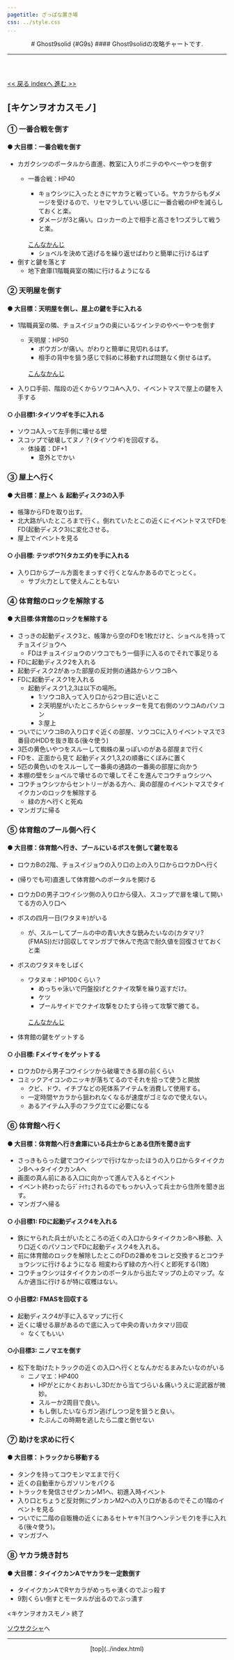 ```yaml
---
pagetitle: ざっぱな置き場
css: ../style.css
...
```


<header class = "header">
# Ghost9solid {#G9s}
#### Ghost9solidの攻略チャートです.
<hr>
</header>

<div class = "content">

[ << 戻る ](searcher.html) [ indexへ ](index.html) [  進む >> ](fool.html)

## [キケンヲオカスモノ]


### ① 一番合戦を倒す
#### ● 大目標：一番合戦を倒す
* カガクシツのポータルから直進、教室に入りポニテのやべーやつを倒す
    * 一番合戦：HP40
        * キョウシツに入ったときにヤカラと戦っている。ヤカラからもダメージを受けるので、リセマラしていい感じに一番合戦のHPを減らしておくと楽。
        * ダメージが3と痛い。ロッカーの上で相手と高さを1つズラして戦うと楽。
        <br>
        <a href="#" id="view1" onClick="t_view(1);return false;">こんなかんじ</a>
        <a href="#" id="hidden1" onClick="t_hidden(1);return false;" style="display:none;">隠す</a>
        <div id="img1" style="display:none;">
            <img src = "img/iti.PNG" >
            <p>
            こんなかんじで。あとは前後しながらダンビラブンブンで勝てる。相手が登ってきたら降りる。
            </p>
        </div>

        * ショベルを決めて逃げるを繰り返せばわりと簡単に行けるはず
* 倒すと鍵を落とす
    * 地下倉庫(1階職員室の隣)に行けるようになる


### ② 天明屋を倒す
#### ● 大目標：天明屋を倒し、屋上の鍵を手に入れる
* 1階職員室の隣、チョスイジョウの奥にいるツインテのやべーやつを倒す
    * 天明屋：HP50
        * ボウガンが痛い。がわりと簡単に見切れるはず。
        * 相手の背中を狙う感じで斜めに移動すれば問題なく倒せるはず。
        <br>
        <a href="#" id="view2" onClick="t_view(2);return false;">こんなかんじ</a>
        <a href="#" id="hidden2" onClick="t_hidden(2);return false;" style="display:none;">隠す</a>
        <div id="img2" style="display:none;">
            <img src = "img/10myo.PNG" >
            <p>
            攻撃後頑張って敵の背後を取る感じに動く。ジャンプ多用すれば結構当たらない
            </p>
        </div>

* 入り口手前、階段の近くからソウコAへ入り、イベントマスで屋上の鍵を入手する


#### ○ 小目標1:タイソウギを手に入れる
* ソウコA入って左手側に壊せる壁
* スコップで破壊してヌノ？(タイソウギ)を回収する。
    * 体操着：DF+1
        * 意外とでかい

### ③ 屋上へ行く
#### ● 大目標：屋上へ ＆ 起動ディスク3の入手
* 帳簿からFDを取り出す。
* 北大路がいたところまで行く。倒れていたとこの近くにイベントマスでFDをFD(起動ディスク3)に変化させる。
* 屋上でイベントを見る


#### ○ 小目標: テツボウ?(タカエダ)を手に入れる
* 入り口からプール方面をまっすぐ行くとなんかあるのでとっとく。
    * サブ火力として使えんこともない


### ④ 体育館のロックを解除する
#### ● 大目標:体育館のロックを解除する
* さっきの起動ディスク3と、帳簿から空のFDを1枚だけと、ショベルを持ってチョスイジョウへ
    * FDはチョスイジョウのソウコでもう一個手に入るのでそれで事足りる
* FDに起動ディスク2を入れる
* 起動ディスク2があった部屋の反対側の通路からソウコBへ
* FDに起動ディスク1を入れる
    * 起動ディスク1,2,3は以下の場所。
        * 1:ソウコB入って入り口から2つ目に近いとこ
        * 2:天明屋がいたところからシャッターを見て右側のソウコAのパソコン
        * 3:屋上
* ついでにソウコBの入り口すぐ近くの部屋、ソウコCに入りイベントマスで3番目のHDDを抜き取る(後々使う)
* 3匹の黄色いやつをスルーして蜘蛛の巣っぽいのがある部屋まで行く
* FDを、正面から見て 起動ディスク1,3,2の順番にくぼみに置く
* 5匹の黄色いのをスルーして一番奥の通路の一番奥の部屋に向かう
* 本棚の壁をショベルで壊せるので壊してそこを進んでコウチョウシツへ
* コウチョウシツからセントリーがある方へ、奥の部屋のイベントマスでタイイクカンのロックを解除する
    * 緑の方へ行くと死ぬ
* マンガブに帰る





### ⑤ 体育館のプール側へ行く
#### ● 大目標：体育館へ行き、プールにいるボスを倒して鍵を取る
* ロウカBの2階、チョスイジョウの入り口の上の入り口からロウカDへ行く
* (帰りでも可)直進して体育館へのポータルを開ける
* ロウカDの男子コウイシツ側の入り口から侵入、スコップで扉を壊して開いてる方の入り口へ
* ボスの四月一日(ワタヌキ)がいる
    * が、スルーしてプールの中の青い大きな銃みたいなの(カタマリ?(FMAS))だけ回収してマンガブで休んで売店で耐久値を回復させておくと楽
* ボスのワタヌキをしばく
    * ワタヌキ：HP100くらい？
        * めっちゃ泳いで円盤投げとクナイ攻撃を繰り返すだけ。
        * ケツ
        * プールサイドでクナイ攻撃をひたすら待って攻撃で勝てる。
        <br>
        <a href="#" id="view3" onClick="t_view(3);return false;">こんなかんじ</a>
        <a href="#" id="hidden3" onClick="t_hidden(3);return false;" style="display:none;">隠す</a>
        <div id="img3" style="display:none;">
            <img src = "img/watanuki.PNG" >
            <p>
            自機狙い → ちょっと前進 → クナイ なので、自機狙いの際にちょっと前に飛んでワタヌキの背中側に着地する感じで。
            </p>
        </div>

* 体育館の鍵をゲットする



#### ○ 小目標: Fメイサイをゲットする
* ロウカDから男子コウイシツから破壊できる扉の前くらい
* コミックアイコンのニッキが落ちてるのでそれを拾って使うと開放
    * クビ、ドウ、イチブなどの死体系アイテムを消費して使用する。
    * 一定時間ヤカラから狙われなくなるが速度がゴミなので使えない。
    * あるアイテム入手のフラグ立てに必要になる





### ⑥ 体育館へ行く
#### ● 大目標：体育館へ行き倉庫にいる兵士からとある住所を聞き出す
* さっきもらった鍵でコウイシツで行けなかったほうの入り口からタイイクカンBへ→タイイクカンAへ
* 画面の真ん前にある入口に向かって進んで入るとイベント
* イベント終わったらﾃﾞﾃｲｹｪされるのでもっかい入って兵士から住所を聞き出す。
* マンガブへ帰る


#### ○ 小目標1: FDに起動ディスク4を入れる
* 鉄にヤられた兵士がいたところの近くの入口からタイイクカンBへ移動、入り口近くのパソコンでFDに起動ディスク4を入れる。
* 前に体育館のロックを解除したとこのFDの2番めをコレと交換するとコウチョウシツに行けるようになる
相変わらず緑の方へ行くと即死する(1敗)
* コウチョウシツはタイイクカンのポータルから出たマップの上のマップ。なんか適当に行けるが特に収穫はない。

#### ○ 小目標2: FMASを回収する
* 起動ディスク4が手に入るマップに行く
* 近くに壊せる扉があるので底に入って中央の青いカタマリ回収
    * なくてもいい

#### ○小目標3: ニノマエを倒す
* 松下を助けたトラックの近くの入口へ行くとなんかだるまみたいなのがいる
    * ニノマエ：HP400
        * HPがとにかくおおいし3Dだから当てづらい＆痛いうえに泥武器が微妙。
        * スルーか2周目で良い。
        * もし倒したいならガン逃げしつつ足を狙うと良い。
        * たぶんこの時期を逃したら二度と倒せない





### ⑦ 助けを求めに行く
#### ● 大目標：トラックから移動する
* タンクを持ってコウモンマエまで行く
* 近くの自動車からガソリンをパクる
* トラックを発信させグンカンM1へ、初進入時イベント
* 入り口とちょうど反対側にグンカンM2への入り口があるのでそこの1階のイベントを見る
* ついでに二階の自販機の近くにあるセトヤキ?(ヨウヘンテンモク)を手に入れる(後々使う)。
* マンガブへ


### ⑧ ヤカラ焼き討ち
#### ● 大目標：タイイクカンAでヤカラを一定数倒す
* タイイクカンAでRヤカラがめっちゃ湧くのでぶっ殺す
* 9割くらい倒すとモータルが出るのでぶっ潰す


 <キケンヲオカスモノ> 終了


[ソウサクシャ](searcher.html)へ


</div><!-- cont -->

<script language="JavaScript" type="text/javascript">
    <!--
    function t_view(num) {
        document.getElementById("img" + num).style.display = "";
        document.getElementById("view" + num).style.display = "none";
        document.getElementById("hidden" + num).style.display = "";
    }
    function t_hidden(num) {
      document.getElementById("img" + num).style.display = "none";
      document.getElementById("view" + num).style.display = "";
      document.getElementById("hidden" + num).style.display = "none";
    }
    -->
</script>


<footer class ="footer">
<hr>
<p align = "center"> [top](../index.html) </p>
</footer>
